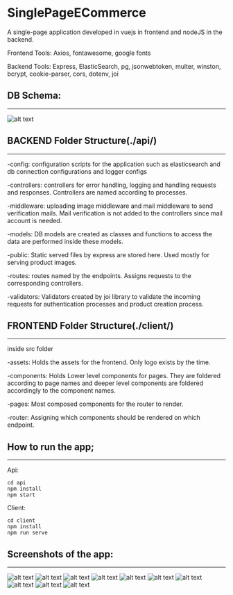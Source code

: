 # SinglePageECommerce

A single-page application developed in vuejs in frontend and nodeJS in the backend.

Frontend Tools:
Axios, fontawesome, google fonts

Backend Tools:
Express, ElasticSearch, pg, jsonwebtoken, multer, winston, bcrypt, cookie-parser, cors, dotenv, joi

## DB Schema:

---

![alt text](./screenshots/DB-schema.jpg "DB Schema")

## BACKEND Folder Structure(./api/)

---

-config: configuration scripts for the application such as elasticsearch and db connection configurations and logger configs

-controllers: controllers for error handling, logging and handling requests and responses. Controllers are named according to processes.

-middleware: uploading image middleware and mail middleware to send verification mails. Mail verification is not added to the
controllers since mail account is needed.

-models: DB models are created as classes and functions to access the data are performed inside these models.

-public: Static served files by express are stored here. Used mostly for serving product images.

-routes: routes named by the endpoints. Assigns requests to the corresponding controllers.

-validators: Validators created by joi library to validate the incoming requests for authentication processes and product creation process.

## FRONTEND Folder Structure(./client/)

---

inside src folder

-assets: Holds the assets for the frontend. Only logo exists by the time.

-components: Holds Lower level components for pages. They are foldered according to page names and deeper level components are foldered accordingly to the component names.

-pages: Most composed components for the router to render.

-router: Assigning which components should be rendered on which endpoint.

## How to run the app;

---

Api:

```
cd api
npm install
npm start
```

Client:

```
cd client
npm install
npm run serve
```

## Screenshots of the app:

---

![alt text](./screenshots/DB-schema.jpg "DB Schema")
![alt text](./screenshots/DB-schema.jpg "DB Schema")
![alt text](./screenshots/DB-schema.jpg "DB Schema")
![alt text](./screenshots/DB-schema.jpg "DB Schema")
![alt text](./screenshots/DB-schema.jpg "DB Schema")
![alt text](./screenshots/DB-schema.jpg "DB Schema")
![alt text](./screenshots/DB-schema.jpg "DB Schema")
![alt text](./screenshots/DB-schema.jpg "DB Schema")
![alt text](./screenshots/DB-schema.jpg "DB Schema")
![alt text](./screenshots/DB-schema.jpg "DB Schema")
